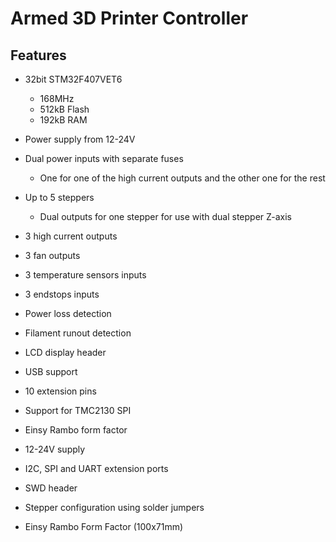 # Armed 3D Printer Controller

## Features

- 32bit STM32F407VET6
  - 168MHz
  - 512kB Flash
  - 192kB RAM
- Power supply from 12-24V
- Dual power inputs with separate fuses

  - One for one of the high current outputs and the other one for the rest
- Up to 5 steppers

  - Dual outputs for one stepper for use with dual stepper Z-axis
- 3 high current outputs
- 3 fan outputs 
- 3 temperature sensors inputs
- 3 endstops inputs
- Power loss detection
- Filament runout detection
- LCD display header
- USB support 
- 10 extension pins
- Support for TMC2130 SPI
- Einsy Rambo form factor 
- 12-24V supply
- I2C, SPI and UART extension ports
- SWD header
- Stepper configuration using solder jumpers
- Einsy Rambo Form Factor (100x71mm)
